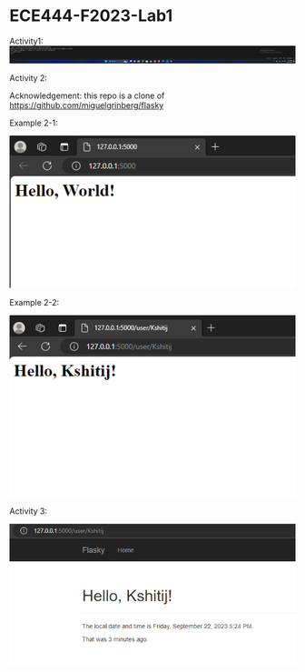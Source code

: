 # ECE444-F2023-Lab1

Activity1:
![Alt text](Screenshots/image.png)

Activity 2:

Acknowledgement: this repo is a clone of https://github.com/miguelgrinberg/flasky

Example 2-1:

![Alt text](Screenshots/example_2_1.png)

Example 2-2:

![Alt text](Screenshots/example_2_2.png)

Activity 3:

![Alt text](Screenshots/Activity_3.png)